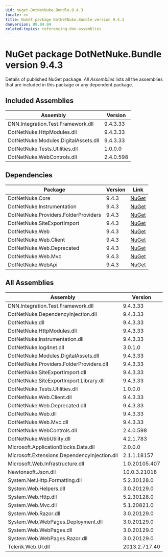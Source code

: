 ```yaml
---
uid: nuget-DotNetNuke.Bundle-9.4.3
locale: en
title: NuGet package DotNetNuke.Bundle version 9.4.3
dnnversion: 09.04.04
related-topics: referencing-dnn-assemblies
---
```


# NuGet package DotNetNuke.Bundle version 9.4.3
Details of published NuGet package.
*All Assemblies* lists all the assemblies that are included in this package or any dependent package.

## Included Assemblies

|Assembly|Version|
|---|---|
|DNN.Integration.Test.Framework.dll|9.4.3.33|
|DotNetNuke.HttpModules.dll|9.4.3.33|
|DotNetNuke.Modules.DigitalAssets.dll|9.4.3.33|
|DotNetNuke.Tests.Utilities.dll|1.0.0.0|
|DotNetNuke.WebControls.dll|2.4.0.598|

## Dependencies

|Package|Version|Link|
|---|---|---|
|DotNetNuke.Core|9.4.3|[NuGet](https://www.nuget.org/packages/DotNetNuke.Core/9.4.3)|
|DotNetNuke.Instrumentation|9.4.3|[NuGet](https://www.nuget.org/packages/DotNetNuke.Instrumentation/9.4.3)|
|DotNetNuke.Providers.FolderProviders|9.4.3|[NuGet](https://www.nuget.org/packages/DotNetNuke.Providers.FolderProviders/9.4.3)|
|DotNetNuke.SiteExportImport|9.4.3|[NuGet](https://www.nuget.org/packages/DotNetNuke.SiteExportImport/9.4.3)|
|DotNetNuke.Web|9.4.3|[NuGet](https://www.nuget.org/packages/DotNetNuke.Web/9.4.3)|
|DotNetNuke.Web.Client|9.4.3|[NuGet](https://www.nuget.org/packages/DotNetNuke.Web.Client/9.4.3)|
|DotNetNuke.Web.Deprecated|9.4.3|[NuGet](https://www.nuget.org/packages/DotNetNuke.Web.Deprecated/9.4.3)|
|DotNetNuke.Web.Mvc|9.4.3|[NuGet](https://www.nuget.org/packages/DotNetNuke.Web.Mvc/9.4.3)|
|DotNetNuke.WebApi|9.4.3|[NuGet](https://www.nuget.org/packages/DotNetNuke.WebApi/9.4.3)|

## All Assemblies

|Assembly|Version|
|---|---|
|DNN.Integration.Test.Framework.dll|9.4.3.33|
|DotNetNuke.DependencyInjection.dll|9.4.3.33|
|DotNetNuke.dll|9.4.3.33|
|DotNetNuke.HttpModules.dll|9.4.3.33|
|DotNetNuke.Instrumentation.dll|9.4.3.33|
|DotNetNuke.log4net.dll|3.0.1.0|
|DotNetNuke.Modules.DigitalAssets.dll|9.4.3.33|
|DotNetNuke.Providers.FolderProviders.dll|9.4.3.33|
|DotNetNuke.SiteExportImport.dll|9.4.3.33|
|DotNetNuke.SiteExportImport.Library.dll|9.4.3.33|
|DotNetNuke.Tests.Utilities.dll|1.0.0.0|
|DotNetNuke.Web.Client.dll|9.4.3.33|
|DotNetNuke.Web.Deprecated.dll|9.4.3.33|
|DotNetNuke.Web.dll|9.4.3.33|
|DotNetNuke.Web.Mvc.dll|9.4.3.33|
|DotNetNuke.WebControls.dll|2.4.0.598|
|DotNetNuke.WebUtility.dll|4.2.1.783|
|Microsoft.ApplicationBlocks.Data.dll|2.0.0.0|
|Microsoft.Extensions.DependencyInjection.dll|2.1.1.18157|
|Microsoft.Web.Infrastructure.dll|1.0.20105.407|
|Newtonsoft.Json.dll|10.0.3.21018|
|System.Net.Http.Formatting.dll|5.2.30128.0|
|System.Web.Helpers.dll|3.0.20129.0|
|System.Web.Http.dll|5.2.30128.0|
|System.Web.Mvc.dll|5.1.20821.0|
|System.Web.Razor.dll|3.0.20129.0|
|System.Web.WebPages.Deployment.dll|3.0.20129.0|
|System.Web.WebPages.dll|3.0.20129.0|
|System.Web.WebPages.Razor.dll|3.0.20129.0|
|Telerik.Web.UI.dll|2013.2.717.40|

